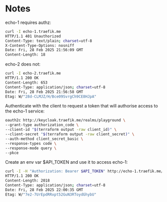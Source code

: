 # Notes

echo-1 requires authz:

```bash
curl -I echo-1.traefik.me
HTTP/1.1 401 Unauthorized
Content-Type: text/plain; charset=utf-8
X-Content-Type-Options: nosniff
Date: Fri, 28 Feb 2025 21:56:09 GMT
Content-Length: 18
```

echo-2 does not:

```bash
curl -I echo-2.traefik.me
HTTP/1.1 200 OK
Content-Length: 653
Content-Type: application/json; charset=utf-8
Date: Fri, 28 Feb 2025 21:56:58 GMT
Etag: W/"28d-CLMJZ/H/Bce09SvrgCh9CE8HJpA"
```

Authenticate with the client to request a token that will authorise access to the echo-1 service:

```bash
oauth2c http://keycloak.traefik.me/realms/playground \
--grant-type authorization_code \
--client-id "$(terraform output -raw client_id)" \
--client-secret "$(terraform output -raw client_secret)" \
--auth-method client_secret_basic \
--response-types code \
--response-mode query \
--pkce
```

Create an env var $API_TOKEN and use it to access echo-1:

```bash
curl -I -H "Authorization: Bearer $API_TOKEN" http://echo-1.traefik.me/
HTTP/1.1 200 OK
Content-Length: 2018
Content-Type: application/json; charset=utf-8
Date: Fri, 28 Feb 2025 22:00:35 GMT
Etag: W/"7e2-7UrEpdRRxpt52GuN3RToydGhybU"
```

```

```
